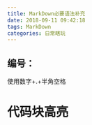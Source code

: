 ```yaml
---
title: MarkDown必要语法补充
date: 2018-09-11 09:42:18
tags: MarkDown
categories: 日常瞎玩
---
```

## 编号：
使用数字+.+半角空格

# 代码块高亮
